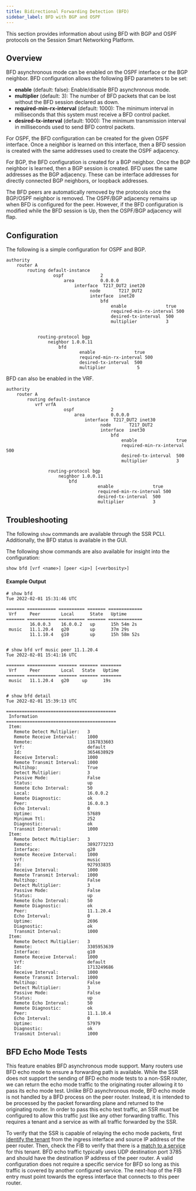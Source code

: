 ```yaml
---
title: Bidirectional Forwarding Detection (BFD)
sidebar_label: BFD with BGP and OSPF
---
```


This section provides information about using BFD with BGP and OSPF protocols on the Session Smart Networking Platform.

## Overview

BFD asynchronous mode can be enabled on the OSPF interface or the BGP neighbor. BFD configuration allows the following BFD parameters to be set: 

- **enable** (default: false): Enable/disable BFD asynchronous mode.
- **multiplier** (default: 3): The number of BFD packets that can be lost without the BFD session declared as down.
- **required-min-rx-interval** (default: 1000): The minimum interval in milliseconds that this system must receive a BFD control packet.
- **desired-tx-interval** (default: 1000): The minimum transmission interval in milliseconds used to send BFD control packets.

For OSPF, the BFD configuration can be created for the given OSPF interface. Once a neighbor is learned on this interface, then a BFD session is created with the same addresses used to create the OSPF adjacency.  

For BGP, the BFD configuration is created for a BGP neighbor. Once the BGP neighbor is learned, then a BGP session is created. BFD uses the same addresses as the BGP adjacency. These can be interface addresses for directly connected BGP neighbors, or loopback addresses. 

The BFD peers are automatically removed by the protocols once the BGP/OSPF neighbor is removed. The OSPF/BGP adjacency remains up when BFD is configured for the peer. However, if the BFD configuration is modified while the BFD session is Up, then the OSPF/BGP adjacency will flap.

## Configuration

The following is a simple configuration for OSPF and BGP.

```
authority
    router A
        routing default-instance
                  ospf              2
                      area          0.0.0.0
                          interface  T217_DUT2 inet20
                                node       T217_DUT2
                                interface  inet20
                                    bfd
                                        enable               true
                                        required-min-rx-interval 500
                                        desired-tx-interval  500
                                        multiplier           3

           
            routing-protocol bgp
                neighbor 1.0.0.11
                    bfd
                            enable               true
                            required-min-rx-interval 500
                            desired-tx-interval  500
                            multiplier            5

```

BFD can also be enabled in the VRF.

```
authority
    router A
        routing default-instance
           vrf vrfA
                      ospf              2
                          area          0.0.0.0
                              interface  T217_DUT2 inet30
                                    node       T217_DUT2
                                    interface  inet30
                                        bfd
                                            enable               true
                                            required-min-rx-interval 500
                                            desired-tx-interval  500
                                            multiplier           3

                routing-protocol bgp
                    neighbor 1.0.0.11
                        bfd
                                   enable               true
                                   required-min-rx-interval 500
                                   desired-tx-interval  500
                                   multiplier           3
```

## Troubleshooting

The following `show` commands are available through the SSR PCLI. Additionally, the  BFD status is available in the GUI. 

The following show commands are also available for insight into the configuration:

`show bfd [vrf <name>] [peer <ip>] [<verbosity>]`

#### Example Output

```
# show bfd
Tue 2022-02-01 15:31:46 UTC

======= =========== ========== ======= =============
 Vrf     Peer        Local      State   Uptime
======= =========== ========== ======= =============
         16.0.0.3    16.0.0.2   up      15h 54m 2s
 music   11.1.20.4   g20        up      37m 29s
         11.1.10.4   g10        up      15h 58m 52s


# show bfd vrf music peer 11.1.20.4
Tue 2022-02-01 15:41:16 UTC

======= =========== ======= ======= ========
 Vrf     Peer        Local   State   Uptime
======= =========== ======= ======= ========
 music   11.1.20.4   g20     up      19s


# show bfd detail
Tue 2022-02-01 15:39:13 UTC

==========================================
 Information
==========================================
 Item:
   Remote Detect Multiplier:   3
   Remote Receive Interval:    1000
   Remote:                     1167833603
   Vrf:                        default
   Id:                         3654638929
   Receive Interval:           1000
   Remote Transmit Interval:   1000
   Multihop:                   True
   Detect Multiplier:          3
   Passive Mode:               False
   Status:                     up
   Remote Echo Interval:       50
   Local:                      16.0.0.2
   Remote Diagnostic:          ok
   Peer:                       16.0.0.3
   Echo Interval:              0
   Uptime:                     57689
   Minimum Ttl:                252
   Diagnostic:                 ok
   Transmit Interval:          1000
 Item:
   Remote Detect Multiplier:   3
   Remote:                     3892773233
   Interface:                  g20
   Remote Receive Interval:    1000
   Vrf:                        music
   Id:                         927933835
   Receive Interval:           1000
   Remote Transmit Interval:   1000
   Multihop:                   False
   Detect Multiplier:          3
   Passive Mode:               False
   Status:                     up
   Remote Echo Interval:       50
   Remote Diagnostic:          ok
   Peer:                       11.1.20.4
   Echo Interval:              0
   Uptime:                     2696
   Diagnostic:                 ok
   Transmit Interval:          1000
 Item:
   Remote Detect Multiplier:   3
   Remote:                     3305953639
   Interface:                  g10
   Remote Receive Interval:    1000
   Vrf:                        default
   Id:                         1713249686
   Receive Interval:           1000
   Remote Transmit Interval:   1000
   Multihop:                   False
   Detect Multiplier:          3
   Passive Mode:               False
   Status:                     up
   Remote Echo Interval:       50
   Remote Diagnostic:          ok
   Peer:                       11.1.10.4
   Echo Interval:              0
   Uptime:                     57979
   Diagnostic:                 ok
   Transmit Interval:          1000

```

## BFD Echo Mode Tests

This feature enables BFD asynchronous mode support. Many routers use BFD echo mode to ensure a forwarding path is available. While the SSR does not support the sending of BFD echo mode tests to a non-SSR router, we can return the echo mode traffic to the originating router allowing it to pass its echo mode test. Unlike BFD asynchronous mode, BFD echo mode is not handled by a BFD process on the peer router. Instead, it is intended to be processed by the packet forwarding plane and returned to the originating router. In order to pass this echo test traffic, an SSR must be configured to allow this traffic just like any other forwarding traffic. This requires a tenant and a service as with all traffic forwarded by the SSR.

To verify that the SSR is capable of relaying the echo mode packets, first [identify the tenant](ts_applications.md#identifying-the-requesting-tenant) from the ingress interface and source IP address of the peer router. Then, check the FIB to verify that there is a [match to a service](ts_applications.md#identifying-the-service) for this tenant. BFD echo traffic typically uses UDP destination port 3785 and should have the destination IP address of the peer router. A valid configuration does not require a specific service for BFD so long as this traffic is covered by another configured service. The next-hop of the FIB entry must point towards the egress interface that connects to this peer router.



